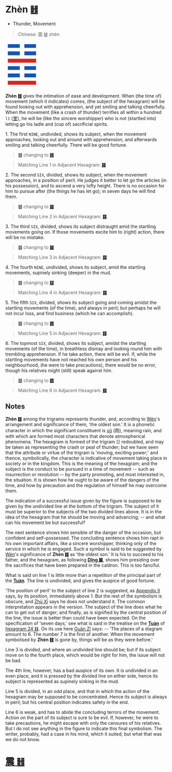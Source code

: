 # Zhèn ䷲

* Thunder, Movement

> Chinese: 震 ䷲ zhèn

<a id="p-172"/>

<img src="shapes/51.10.jpg" width="101" alt="震">

**Zhèn ䷲** gives the intimation of ease and development. When (the time of) movement (which it indicates) comes, (the subject of the hexagram) will be found looking out with apprehension, and yet smiling and talking cheerfully. When the movement (like a crash of thunder) terrifies all within a hundred `lǐ` ([里](https://ctext.org/dictionary.pl?if=en&char=里)), he will be (like the sincere worshipper) who is not (startled into) letting go his ladle and (cup of) sacrificial spirits.

<a id="p-173"/>

1.<a name="51.1"></a> The first `NINE`, undivided, shows its subject, when the movement approaches, looking out and around with apprehension, and afterwards smiling and talking cheerfully. There will be good fortune.

> **䷲** changing to [**䷏**](e8b1abyu.md#16.1)

> Matching Line 1 in Adjacent Hexagram: [**䷳**](e889aegen.md#52.1)

2.<a name="51.2"></a> The second `SIX`, divided, shows its subject, when the movement approaches, in a position of peril. He judges it better to let go the articles (in his possession), and to ascend a very lofty height. There is no occasion for him to pursue after (the things he has let go); in seven days he will find them.

> **䷲** changing to [**䷵**](e5bd92e5a6b9guimei.md#54.2)

> Matching Line 2 in Adjacent Hexagram: [**䷳**](e889aegen.md#52.2)

3.<a name="51.3"></a> The third `SIX`, divided, shows its subject distraught amid the startling movements going on. If those movements excite him to (right) action, there will be no mistake.

> **䷲** changing to [**䷶**](e4b8b0feng.md#55.3)

> Matching Line 3 in Adjacent Hexagram: [**䷳**](e889aegen.md#52.3)

<a id="p-174"/>

4.<a name="51.4"></a> The fourth `NINE`, undivided, shows its subject, amid the startling movements, supinely sinking (deeper) in the mud.

> **䷲** changing to [**䷗**](e5a48dfu.md#24.4)

> Matching Line 4 in Adjacent Hexagram: [**䷳**](e889aegen.md#52.4)

5.<a name="51.5"></a> The fifth `SIX`, divided, shows its subject going and coming amidst the startling movements (of the time), and always in peril; but perhaps he will not incur loss, and find business (which he can accomplish).

> **䷲** changing to [**䷐**](e99a8fsui.md#17.5)

> Matching Line 5 in Adjacent Hexagram: [**䷳**](e889aegen.md#52.5)

6.<a name="51.6"></a> The topmost `SIX`, divided, shows its subject, amidst the startling movements (of the time), in breathless dismay and looking round him with trembling apprehension. If he take action, there will be evil. If, while the startling movements have not reached his own person and his neighbourhood, (he were to take precautions), there would be no error, though his relatives might (still) speak against him.

> **䷲** changing to [**䷔**](e599ace59791shike.md#21.6)

> Matching Line 6 in Adjacent Hexagram: [**䷳**](e889aegen.md#52.6)

## Notes

**Zhèn ䷲** among the trigrams represents thunder, and, according to [Wén](https://en.wikipedia.org/wiki/King_Wen_of_Zhou)'s arrangement and significance of them, 'the oldest son.' It is a phonetic character in which the significant constituent is [yǔ](https://zh.m.wikipedia.org/wiki/%E9%9B%A8) (雨), meaning rain, and with which are formed most characters that denote atmospherical phenomena. The hexagram is formed of the trigram ☳ redoubled, and may be taken as representing the crash or peal of thunder; but we have seen that the attribute or virtue of the trigram is 'moving, exciting power;' and thence, symbolically, the character is indicative of movement taking place in society or in the kingdom. This is the meaning of the hexagram; and the subject is the conduct to be pursued in a time of movement -- such as insurrection or revolution -- by the party promoting, and most interested in, the situation. It is shown how he ought to be aware of the dangers of the time, and how by precaution and the regulation of himself he may overcome them.

The indication of a successful issue given by the figure is supposed to be given by the undivided line at the bottom of the trigram. The subject of it must be superior to the subjects of the two divided lines above. It is in the idea of the hexagram that he should be moving and advancing; -- and what can his movement be but successful?

The next sentence shows him sensible of the danger of the occasion, but confident and self-possessed. The concluding sentence shows him rapt in his own important affairs, like a sincere worshipper, thinking only of the service in which he is engaged. Such a symbol is said to be suggested by [Wén](https://en.wikipedia.org/wiki/King_Wen_of_Zhou)'s significance of **Zhèn ䷲** as 'the oldest son.' It is his to succeed to his father, and the hexagram, as following [**Dǐng ䷱**](e9bc8eding.md), shows him presiding over the sacrifices that have been prepared in the caldron. This is too fanciful.

What is said on line 1 is little more than a repetition of the principal part of the [**Tuàn**](https://en.wikipedia.org/wiki/Ten_Wings). The line is undivided, and gives the auspice of good fortune.

'The position of peril' to the subject of line 2 is suggested, as [Appendix II](appendix02s1.md) says, by its position, immediately above 1. But the rest of the symbolism is obscure, and [Zhū Xī](https://en.wikipedia.org/wiki/Zhu_Xi) says he does not understand it. The common interpretation appears in the version. The subject of the line does what he can to get out of danger; and finally, as is signified by the central position of the line, the issue is better than could have been expected. On the specification of 'seven days,' see what is said in the treatise on the [**Tuàn**](https://en.wikipedia.org/wiki/Ten_Wings) of [hexagram 24 ䷗](e5a48dfu.md). On its use here [Guǎn Zǐ](https://en.wikipedia.org/wiki/Guanzi_(text)) says: -- 'The places of a diagram amount to 6. The number 7 is the first of another. When the movement symbolised by **Zhèn ䷲** is gone by, things will be as they were before.'

Line 3 is divided, and where an undivided line should be; but if its subject move on to the fourth place, which would be right for him, the issue will not be bad.

The 4th line, however, has a bad auspice of its own. It is undivided in an even place, and it is pressed by the divided line on either side, hence its subject is represented as supinely sinking in the mud.

Line 5 is divided, in an odd place, and that in which the action of the hexagram may be supposed to be concentrated. Hence its subject is always in peril; but his central position indicates safety in the end.

Line 6 is weak, and has to abide the concluding terrors of the movement. Action on the part of its subject is sure to be evil. If, however, he were to take precautions, he might escape with only the censures of his relatives. But I do not see anything in the figure to indicate this final symbolism. The writer, probably, had a case in his mind, which it suited; but what that was we do not know.

# [震 ䷲](e99c87zhen_cn.md)
